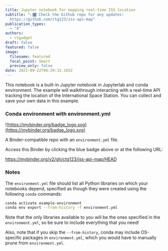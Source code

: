 ```yaml
---
title: Jupyter notebook for mapping real-time ISS location
subtitle: "👉🏾 Check the Github repo for any updates:
  https://github.com/ctg123/iss-api-map"
publication_types:
  - "4"
authors:
  - ctgadget
draft: false
featured: false
image:
  filename: featured
  focal_point: Smart
  preview_only: false
date: 2021-09-22T06:29:15.165Z
---
```

<!--StartFragment-->

This notebook is a built-in Jupyter notebook in Jupyterlab and conda environment. The example will walkthrough interacting with a real-time API tracking the location of the International Space Station. You can collect and save your own data in this example.

### Conda environment with environment.yml

![https://mybinder.org/badge_logo.svg](https://mybinder.org/badge_logo.svg)

A Binder-compatible repo with an `environment.yml` file.

Access this Binder by clicking the blue badge above or at the following URL:

<https://mybinder.org/v2/gh/ctg123/iss-api-map/HEAD>

### Notes

The `environment.yml` file should list all Python libraries on which your notebooks depend, specified as though they were created using the following `conda` commands:

```bash
conda activate example-environment
conda env export --from-history -f environment.yml
```

Note that the only libraries available to you will be the ones specified in the `environment.yml`, so be sure to include everything that you need!

Also, note that if you skip the `--from-history`, conda may include OS-specific packages in `environment.yml`, which you would have to manually prune from `environment.yml`.

<!--EndFragment-->